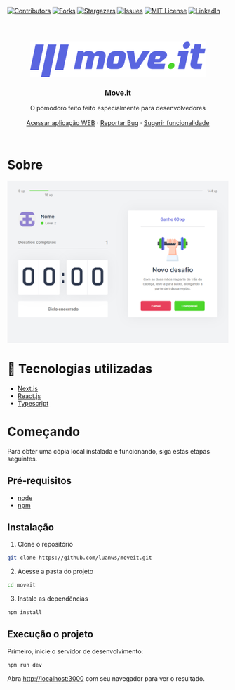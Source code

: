 [github-project]: https://github.com/luanws/moveit
[web-project]: https://moveit-luanws.vercel.app/

[contributors-shield]: https://img.shields.io/github/contributors/luanws/moveit.svg?style=for-the-badge
[contributors-url]: https://github.com/luanws/moveit/graphs/contributors
[forks-shield]: https://img.shields.io/github/forks/luanws/moveit.svg?style=for-the-badge
[forks-url]: https://github.com/luanws/moveit/network/members
[stars-shield]: https://img.shields.io/github/stars/luanws/moveit.svg?style=for-the-badge
[stars-url]: https://github.com/luanws/moveit/stargazers
[issues-shield]: https://img.shields.io/github/issues/luanws/moveit.svg?style=for-the-badge
[issues-url]: https://github.com/luanws/moveit/issues
[license-shield]: https://img.shields.io/github/license/luanws/moveit.svg?style=for-the-badge
[license-url]: https://github.com/luanws/moveit/blob/master/LICENSE.txt
[linkedin-shield]: https://img.shields.io/badge/-LinkedIn-black.svg?style=for-the-badge&logo=linkedin&colorB=555
[linkedin-url]: https://www.linkedin.com/in/luanws/

[![Contributors][contributors-shield]][contributors-url]
[![Forks][forks-shield]][forks-url]
[![Stargazers][stars-shield]][stars-url]
[![Issues][issues-shield]][issues-url]
[![MIT License][license-shield]][license-url]
[![LinkedIn][linkedin-shield]][linkedin-url]

<br/>

<br />
<p align="center">
  <a href="https://github.com/luanws/moveit">
    <img src="public/logo-full.svg" alt="Logo" height="80">
  </a>

  <h3 align="center">Move.it</h3>

  <p align="center">
    O pomodoro feito feito especialmente para desenvolvedores
    <br />
    <br />
    <a href="https://moveit-luanws.vercel.app/">Acessar aplicação WEB</a>
    ·
    <a href="https://github.com/luanws/moveit/issues">Reportar Bug</a>
    ·
    <a href="https://github.com/luanws/moveit/issues">Sugerir funcionalidade</a>
  </p>
</p>

<br>

# Sobre

[![Screenshot](public/readme/screenshot.png)][web-project]

# 🚀 Tecnologias utilizadas
- [Next.js](https://nextjs.org/)
- [React.js](https://reactjs.org/)
- [Typescript](https://www.typescriptlang.org/)

#  Começando

Para obter uma cópia local instalada e funcionando, siga estas etapas seguintes.

## Pré-requisitos

- [node](https://nodejs.org/)
- [npm](https://www.npmjs.com/get-npm)

## Instalação

1. Clone o repositório
```sh
git clone https://github.com/luanws/moveit.git
```

2. Acesse a pasta do projeto
```sh
cd moveit
```

3. Instale as dependências
```sh
npm install
```

## Execução o projeto

Primeiro, inicie o servidor de desenvolvimento:

```bash
npm run dev
```

Abra [http://localhost:3000](http://localhost:3000) com seu navegador para ver o resultado.